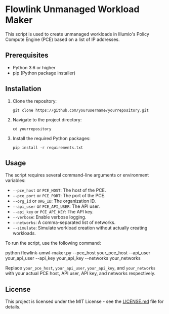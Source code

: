 # Flowlink Unmanaged Workload Maker

This script is used to create unmanaged workloads in Illumio's Policy Compute Engine (PCE) based on a list of IP addresses.

## Prerequisites

- Python 3.6 or higher
- pip (Python package installer)

## Installation

1. Clone the repository:
    ```
    git clone https://github.com/yourusername/yourrepository.git
    ```
2. Navigate to the project directory:
    ```
    cd yourrepository
    ```
3. Install the required Python packages:
    ```
    pip install -r requirements.txt
    ```

## Usage

The script requires several command-line arguments or environment variables:

- `--pce_host` or `PCE_HOST`: The host of the PCE.
- `--pce_port` or `PCE_PORT`: The port of the PCE.
- `--org_id` or `ORG_ID`: The organization ID.
- `--api_user` or `PCE_API_USER`: The API user.
- `--api_key` or `PCE_API_KEY`: The API key.
- `--verbose`: Enable verbose logging.
- `--networks`: A comma-separated list of networks.
- `--simulate`: Simulate workload creation without actually creating workloads.

To run the script, use the following command:

  python flowlink-umwl-maker.py --pce_host your_pce_host --api_user your_api_user --api_key your_api_key --networks your_networks


Replace `your_pce_host`, `your_api_user`, `your_api_key`, and `your_networks` with your actual PCE host, API user, API key, and networks respectively.

## License

This project is licensed under the MIT License - see the [LICENSE.md](LICENSE.md) file for details.